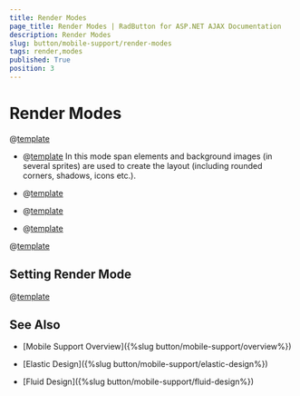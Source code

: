 ```yaml
---
title: Render Modes
page_title: Render Modes | RadButton for ASP.NET AJAX Documentation
description: Render Modes
slug: button/mobile-support/render-modes
tags: render,modes
published: True
position: 3
---
```


# Render Modes

@[template](/_templates/common/render-mode.md#intro-all "control: RadButton, version: Q1 2015")

* @[template](/_templates/common/render-mode.md#classic-desc) In this mode span elements and background images (in several sprites) are used to create the layout (including rounded corners, shadows, icons etc.).

* @[template](/_templates/common/render-mode.md#lightweight-desc)

* @[template](/_templates/common/render-mode.md#mobile-desc)

* @[template](/_templates/common/render-mode.md#auto-desc)



@[template](/_templates/common/render-mode.md#do-not-mix-modes-buttons "control: RadButton")



## Setting Render Mode


@[template](/_templates/button/render-modes.md#set-render-mode)

## See Also

 * [Mobile Support Overview]({%slug button/mobile-support/overview%})

 * [Elastic Design]({%slug button/mobile-support/elastic-design%})

 * [Fluid Design]({%slug button/mobile-support/fluid-design%})
